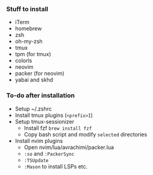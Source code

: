 ### Stuff to install
- iTerm
- homebrew
- zsh
- oh-my-zsh
- tmux
- tpm (for tmux)
- colorls
- neovim
- packer (for neovim)
- yabai and skhd

### To-do after installation
- Setup ~/.zshrc
- Install tmux plugins (```<prefix>I```)
- Setup tmux-sessionizer
    - Install fzf ```brew install fzf```
    - Copy bash script and modify ```selected``` directories
- Install nvim plugins
    - Open nvim/lua/avrachimi/packer.lua
    - ```:so``` and ```:PackerSync```
    - ```:TSUpdate```
    - ```:Mason``` to install LSPs etc.
